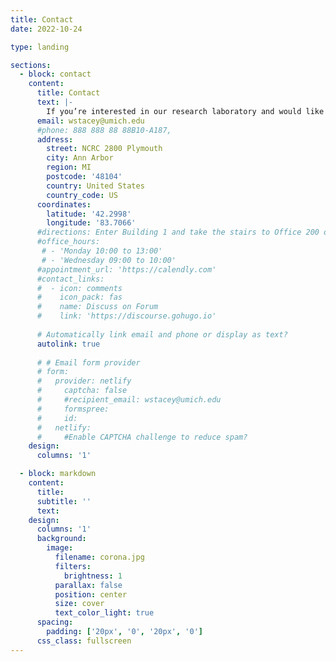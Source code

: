 ```yaml
---
title: Contact
date: 2022-10-24

type: landing

sections:
  - block: contact
    content:
      title: Contact
      text: |-
        If you’re interested in our research laboratory and would like to learn more about our work, collaborate, or have any inquiries, we’d love to hear from you! We look forward to connecting with you and exploring opportunities together.
      email: wstacey@umich.edu
      #phone: 888 888 88 88B10-A187, 
      address:
        street: NCRC 2800 Plymouth
        city: Ann Arbor
        region: MI
        postcode: '48104'
        country: United States
        country_code: US
      coordinates:
        latitude: '42.2998'
        longitude: '83.7066'
      #directions: Enter Building 1 and take the stairs to Office 200 on Floor 2
      #office_hours:
       # - 'Monday 10:00 to 13:00'
       # - 'Wednesday 09:00 to 10:00'
      #appointment_url: 'https://calendly.com'
      #contact_links:
      #  - icon: comments
      #    icon_pack: fas
      #    name: Discuss on Forum
      #    link: 'https://discourse.gohugo.io'
    
      # Automatically link email and phone or display as text?
      autolink: true
    
      # # Email form provider
      # form:
      #   provider: netlify
      #     captcha: false
      #     #recipient_email: wstacey@umich.edu
      #     formspree:
      #     id:
      #   netlify:
      #     #Enable CAPTCHA challenge to reduce spam?
    design:
      columns: '1'

  - block: markdown
    content:
      title:
      subtitle: ''
      text:
    design:
      columns: '1'
      background:
        image: 
          filename: corona.jpg
          filters:
            brightness: 1
          parallax: false
          position: center
          size: cover
          text_color_light: true
      spacing:
        padding: ['20px', '0', '20px', '0']
      css_class: fullscreen
---
```

